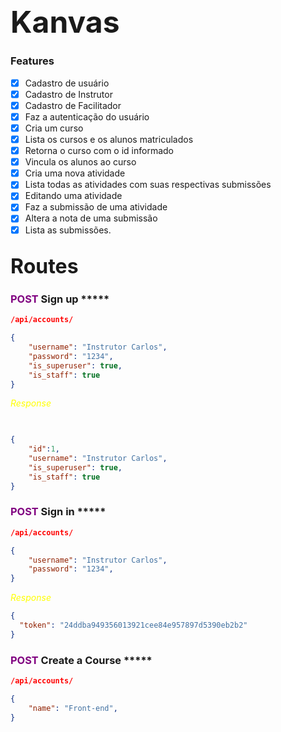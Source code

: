 ## <font size="7">**Kanvas**</font>

### Features

- [x] Cadastro de usuário
- [x] Cadastro de Instrutor
- [x] Cadastro de Facilitador
- [x] Faz a autenticação do usuário
- [x] Cria um curso
- [x] Lista os cursos e os alunos matriculados 
- [x] Retorna o curso com o id informado
- [x] Vincula os alunos ao curso
- [x] Cria uma nova atividade 
- [x] Lista todas as atividades com suas respectivas submissões
- [x] Editando uma atividade
- [x] Faz a submissão de uma atividade
- [x] Altera a nota de uma submissão
- [x] Lista as submissões. 

## <font size="6">Routes</font>

### <font color="purple"> POST </font> Sign up *****


```json
/api/accounts/
```

```json
{
    "username": "Instrutor Carlos",
    "password": "1234",
    "is_superuser": true,
    "is_staff": true
}
```

<font color="yellow"> _Response_ </font>
​
```json
 

{
    "id":1,
    "username": "Instrutor Carlos",
    "is_superuser": true,
    "is_staff": true
}
```

### <font color="purple"> POST </font> Sign in *****


```json
/api/accounts/
```

```json
{
    "username": "Instrutor Carlos",
    "password": "1234",
}
```

<font color="yellow"> _Response_ </font>
​
```json
{
  "token": "24ddba949356013921cee84e957897d5390eb2b2"
}
```



### <font color="purple"> POST </font> Create a Course *****


```json
/api/accounts/
```

```json
{
    "name": "Front-end",
}
```

